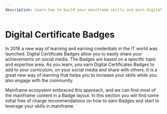 ```yaml
---
description: Learn how to build your mainframe skills and earn digital badges.
---
```


# Digital Certificate Badges

In 2016 a new way of learning and earning credentials in the IT world was launched. Digital Certificate Badges allow you to easily share your achievements on social media. The Badges are based on a specific topic and expertise area. As you learn, you earn Digital Certificates Badges to add to your curriculum, on your social media and share with others. It is a great new way of learning that helps you to increase your skills while you also engage with the community.

Mainframe ecosystem embraced this approach, and we can find most of the mainframe content in a Badge layout. In this section you will find some initial free of charge recommendations on how to earn Badges and start to leverage your skills in mainframe.
